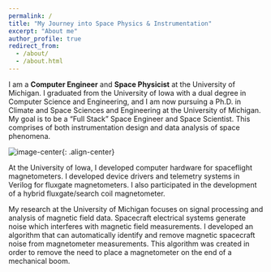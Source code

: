 ```yaml
---
permalink: /
title: "My Journey into Space Physics & Instrumentation"
excerpt: "About me"
author_profile: true
redirect_from: 
  - /about/
  - /about.html
---
```


I am a <strong>Computer Engineer</strong> and <strong>Space Physicist</strong> at the University of Michigan. I graduated from the University of Iowa with a dual degree in Computer Science and Engineering, and I am now pursuing a Ph.D. in Climate and Space Sciences and Engineering at the University of Michigan. My goal is to be a <q>Full Stack</q> Space Engineer and Space Scientist. This comprises of both instrumentation design and data analysis of space phenomena.

![image-center](/images/About/zeroG.jpg){: .align-center}

At the University of Iowa, I developed computer hardware for spaceflight magnetometers. I developed device drivers and telemetry systems in Verilog for fluxgate magnetometers. I also participated in the development of a hybrid fluxgate/search coil magnetometer. 

My research at the University of Michigan focuses on signal processing and analysis of magnetic field data. Spacecraft electrical systems generate noise which interferes with magnetic field measurements. I developed an algorithm that can automatically identify and remove magnetic spacecraft noise from magnetometer measurements. This algorithm was created in order to remove the need to place a magnetometer on the end of a mechanical boom.